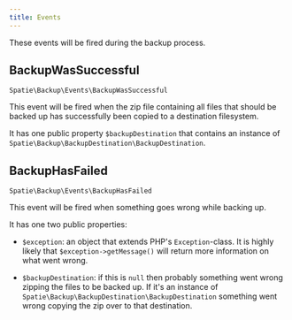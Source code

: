 ```yaml
---
title: Events
---
```


These events will be fired during the backup process.

## BackupWasSuccessful

`Spatie\Backup\Events\BackupWasSuccessful`

This event will be fired when the zip file containing all files that should be backed up has successfully been copied to a destination filesystem.

It has one public property `$backupDestination` that contains an instance 
of `Spatie\Backup\BackupDestination\BackupDestination`.

## BackupHasFailed

`Spatie\Backup\Events\BackupHasFailed`

This event will be fired when something goes wrong while backing up. 

It has one two public properties:

- `$exception`: an object that extends PHP's `Exception`-class. It is highly likely that `$exception->getMessage()` will return more information on what went wrong.

- `$backupDestination`: if this is `null` then probably something went wrong zipping the files to be backed up. If it's an instance of `Spatie\Backup\BackupDestination\BackupDestination` something went wrong copying the zip over to that destination.

